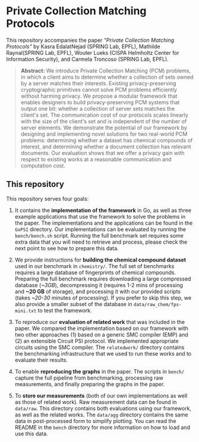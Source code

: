 # Private Collection Matching Protocols
This repository accompanies the paper *"Private Collection Matching Protocols"* by Kasra
EdalatNejad (SPRING Lab, EPFL), Mathilde Raynal(SPRING Lab, EPFL), Wouter Lueks (CISPA Helmholtz Center for Information Security), and Carmela Troncoso (SPRING Lab, EPFL).

> **Abstract:**
> We introduce Private Collection Matching (PCM) problems, in which a client aims to determine whether a collection of sets owned by a server matches their interests.
> Existing privacy-preserving cryptographic primitives cannot solve PCM problems efficiently without harming privacy.
> We propose a modular framework that enables designers to build privacy-preserving PCM systems that output one bit: whether a collection of server sets matches the client's set.
> The communication cost of our protocols scales linearly with the size of the client's set and is independent of the number of server elements.
> We demonstrate the potential of our framework by designing and implementing novel solutions for two real-world PCM problems: determining whether a dataset has chemical compounds of interest, and determining whether a document collection has relevant documents.
> Our evaluation shows that we offer a privacy gain with respect to existing works at a reasonable communication and computation cost.

## This repository

This repository serves four goals:

 1. It contains the **implementation of the framework** in Go, as well as three example applications that use the framework to solve the problems in the paper. The implementations and the applications can be found in the `GoPSI` directory. Our implementations can be evaluated by running the `bench/bench.sh` script. Running the full benchmark set requires some extra data that you will need to retrieve and process, please check the next point to see how to prepare this data.

 2. We provide instructions for **building the chemical compound dataset** used in our benchmark in `chemistry/`. The full set of benchmarks requires a large database of fingerprints of chemical compounds. Preparing the full benchmark requires downloading a large compressed database (*~3GB*), decompressing it (requires 1-2 mins of processing and **~20 GB** of storage), and processing it with our provided scripts (takes *~20-30* minutes of processing). If you prefer to skip this step, we also provide a smaller subset of the database in `data/raw_chem/fps-mini.txt` to test the framework.

 3. To reproduce our **evaluation of related work** that was included in the paper. We compared the implementation based on our framework with two other approaches (1) based on a generic SMC compiler (EMP) and (2) an extensible Circuit PSI protocol. We implemented appropriate circuits using the SMC compiler. The `relatedwork/` directory contains the benchmarking infrastructure that we used to run these works and to evaluate their results.

 4. To enable **reproducing the graphs** in the paper. The scripts in `bench/` capture the full pipeline from benchmarking, processing raw measurements, and finally preparing the graphs in the paper.

 5. To **store our measurements** (both of our own implementations as well as those of related work). Raw measurement data can be found in `data/raw`. This directory contains both evaluations using our framework, as well as the related works. The `data/agg` directory contains the same data in post-processed form to simplify plotting. You can read the README in the `bench` directory for more information on how to load and use this data.
